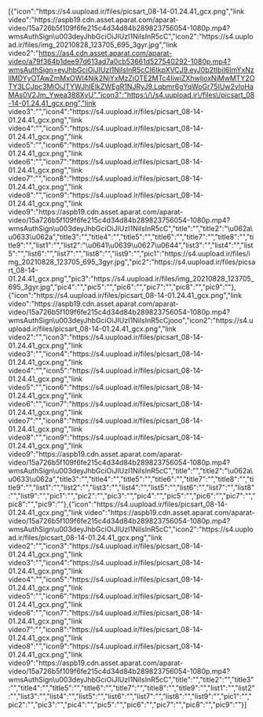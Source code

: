 [{"icon":"https:\/\/s4.uupload.ir\/files\/picsart_08-14-01.24.41_gcx.png","link video":"https:\/\/aspb19.cdn.asset.aparat.com\/aparat-video\/15a726b5f109f6fe215c4d34d84b289823756054-1080p.mp4?wmsAuthSign\\u003deyJhbGciOiJIUzI1NiIsInR5cC","icon2":"https:\/\/s4.uupload.ir\/files\/img_20210828_123705_695_3gyr.jpg","link video2":"https://as4.cdn.asset.aparat.com/aparat-video/a79f364b1dee97d613ad7a0cb53661d527540292-1080p.mp4?wmsAuthSign=eyJhbGciOiJIUzI1NiIsInR5cCI6IkpXVCJ9.eyJ0b2tlbiI6ImYxNzllMDYyOTAwZmMxOWI4Njk2NjYxMzZjOTE2MTc4IiwiZXhwIjoxNjMwMTY2OTY3LCJpc3MiOiJTYWJhIElkZWEgR1NJRyJ9.Lqbmr6gYqWoGr75IUw2vIoHaMAs0V2Jm_Ywea388XyU","icon3":"https:\/\/s4.uupload.ir\/files\/picsart_08-14-01.24.41_gcx.png","link video3":"","icon4":"https:\/\/s4.uupload.ir\/files\/picsart_08-14-01.24.41_gcx.png","link video4":"","icon5":"https:\/\/s4.uupload.ir\/files\/picsart_08-14-01.24.41_gcx.png","link video5":"","icon6":"https:\/\/s4.uupload.ir\/files\/picsart_08-14-01.24.41_gcx.png","link video6":"","icon7":"https:\/\/s4.uupload.ir\/files\/picsart_08-14-01.24.41_gcx.png","link video7":"","icon8":"https:\/\/s4.uupload.ir\/files\/picsart_08-14-01.24.41_gcx.png","link video8":"","icon9":"https:\/\/s4.uupload.ir\/files\/picsart_08-14-01.24.41_gcx.png","link video9":"https:\/\/aspb19.cdn.asset.aparat.com\/aparat-video\/15a726b5f109f6fe215c4d34d84b289823756054-1080p.mp4?wmsAuthSign\\u003deyJhbGciOiJIUzI1NiIsInR5cC","title":"","title2":"\u062a\u0633\u062a","title3":"","title4":"","title5":"","title6":"","title7":"","title8":"","title9":"","list1":"","list2":"\u0641\u0639\u0627\u0644","list3":"","list4":"","list5":"","list6":"","list7":"","list8":"","list9":"","pic1":"https:\/\/s4.uupload.ir\/files\/img_20210828_123705_695_3gyr.jpg","pic2":"https:\/\/s4.uupload.ir\/files\/picsart_08-14-01.24.41_gcx.png","pic3":"https:\/\/s4.uupload.ir\/files\/img_20210828_123705_695_3gyr.jpg","pic4":"","pic5":"","pic6":"","pic7":"","pic8":"","pic9":""},{"icon":"https:\/\/s4.uupload.ir\/files\/picsart_08-14-01.24.41_gcx.png","link video":"https:\/\/aspb19.cdn.asset.aparat.com\/aparat-video\/15a726b5f109f6fe215c4d34d84b289823756054-1080p.mp4?wmsAuthSign\\u003deyJhbGciOiJIUzI1NiIsInR5cCjooo","icon2":"https:\/\/s4.uupload.ir\/files\/picsart_08-14-01.24.41_gcx.png","link video2":"","icon3":"https:\/\/s4.uupload.ir\/files\/picsart_08-14-01.24.41_gcx.png","link video3":"","icon4":"https:\/\/s4.uupload.ir\/files\/picsart_08-14-01.24.41_gcx.png","link video4":"","icon5":"https:\/\/s4.uupload.ir\/files\/picsart_08-14-01.24.41_gcx.png","link video5":"","icon6":"https:\/\/s4.uupload.ir\/files\/picsart_08-14-01.24.41_gcx.png","link video6":"","icon7":"https:\/\/s4.uupload.ir\/files\/picsart_08-14-01.24.41_gcx.png","link video7":"","icon8":"https:\/\/s4.uupload.ir\/files\/picsart_08-14-01.24.41_gcx.png","link video8":"","icon9":"https:\/\/s4.uupload.ir\/files\/picsart_08-14-01.24.41_gcx.png","link video9":"https:\/\/aspb19.cdn.asset.aparat.com\/aparat-video\/15a726b5f109f6fe215c4d34d84b289823756054-1080p.mp4?wmsAuthSign\\u003deyJhbGciOiJIUzI1NiIsInR5cC","title":"","title2":"\u062a\u0633\u062a","title3":"","title4":"","title5":"","title6":"","title7":"","title8":"","title9":"","list1":"","list2":"","list3":"","list4":"","list5":"","list6":"","list7":"","list8":"","list9":"","pic1":"","pic2":"","pic3":"","pic4":"","pic5":"","pic6":"","pic7":"","pic8":"","pic9":""},{"icon":"https:\/\/s4.uupload.ir\/files\/picsart_08-14-01.24.41_gcx.png","link video":"https:\/\/aspb19.cdn.asset.aparat.com\/aparat-video\/15a726b5f109f6fe215c4d34d84b289823756054-1080p.mp4?wmsAuthSign\\u003deyJhbGciOiJIUzI1NiIsInR5cC","icon2":"https:\/\/s4.uupload.ir\/files\/picsart_08-14-01.24.41_gcx.png","link video2":"","icon3":"https:\/\/s4.uupload.ir\/files\/picsart_08-14-01.24.41_gcx.png","link video3":"","icon4":"https:\/\/s4.uupload.ir\/files\/picsart_08-14-01.24.41_gcx.png","link video4":"","icon5":"https:\/\/s4.uupload.ir\/files\/picsart_08-14-01.24.41_gcx.png","link video5":"","icon6":"https:\/\/s4.uupload.ir\/files\/picsart_08-14-01.24.41_gcx.png","link video6":"","icon7":"https:\/\/s4.uupload.ir\/files\/picsart_08-14-01.24.41_gcx.png","link video7":"","icon8":"https:\/\/s4.uupload.ir\/files\/picsart_08-14-01.24.41_gcx.png","link video8":"","icon9":"https:\/\/s4.uupload.ir\/files\/picsart_08-14-01.24.41_gcx.png","link video9":"https:\/\/aspb19.cdn.asset.aparat.com\/aparat-video\/15a726b5f109f6fe215c4d34d84b289823756054-1080p.mp4?wmsAuthSign\\u003deyJhbGciOiJIUzI1NiIsInR5cC","title":"","title2":"","title3":"","title4":"","title5":"","title6":"","title7":"","title8":"","title9":"","list1":"","list2":"","list3":"","list4":"","list5":"","list6":"","list7":"","list8":"","list9":"","pic1":"","pic2":"","pic3":"","pic4":"","pic5":"","pic6":"","pic7":"","pic8":"","pic9":""}]

